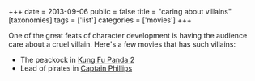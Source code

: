 +++
date = 2013-09-06
public = false
title = "caring about villains"
[taxonomies]
tags = ['list']
categories = ['movies']
+++

One of the great feats of character development is having the audience
care about a cruel villain. Here's a few movies that has such villains:

-   The peackock in [Kung Fu Panda 2]
-   Lead of pirates in [Captain Phillips]

  [Kung Fu Panda 2]: http://tshepang.net/kung-fu-panda-2-2011
  [Captain Phillips]: http://tshepang.net/captain-phillips-2013
